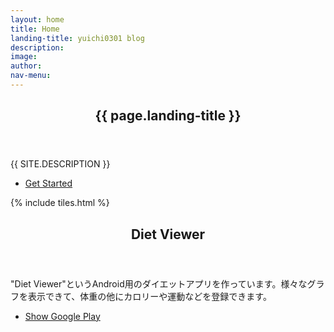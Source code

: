 ```yaml
---
layout: home
title: Home
landing-title: yuichi0301 blog
description:
image:
author:
nav-menu:
---
```


<!-- Banner -->
<section id="banner" class="major">
	<div class="inner">
		<header class="major">
			<h1>{{ page.landing-title }}</h1>
		</header>
		<div class="content">
			<p style="text-transform: uppercase;">{{ site.description }}</p>
			<ul class="actions">
				<li><a href="#one" class="button next scrolly">Get Started</a></li>
			</ul>
		</div>
	</div>
</section>

<!-- Main -->
<div id="main">

<!-- One -->
{% include tiles.html %}

<!-- Two -->
<section id="two">
	<div class="inner">
		<header class="major">
			<h2>Diet Viewer</h2>
		</header>
		<p>"Diet Viewer"というAndroid用のダイエットアプリを作っています。様々なグラフを表示できて、体重の他にカロリーや運動などを登録できます。</p>
		<ul class="actions">
			<li><a href="https://play.google.com/store/apps/details?id=com.appspot.nagasaki.yuichi.dietviewer&hl=ja" class="button next">Show Google Play</a></li>
		</ul>
	</div>
</section>

</div>
